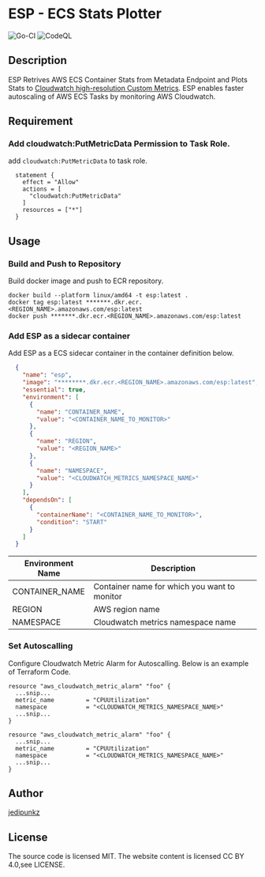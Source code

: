 # ESP - ECS Stats Plotter

![Go-CI](https://github.com/jedipunkz/esp/workflows/Go-CI/badge.svg)
![CodeQL](https://github.com/jedipunkz/esp/workflows/CodeQL/badge.svg)

## Description

ESP Retrives AWS ECS Container Stats from Metadata Endpoint and Plots Stats to [Cloudwatch high-resolution Custom Metrics](https://docs.aws.amazon.com/AmazonCloudWatch/latest/monitoring/publishingMetrics.html#high-resolution-metrics).
ESP enables faster autoscaling of AWS ECS Tasks by monitoring AWS Cloudwatch.

## Requirement

### Add cloudwatch:PutMetricData Permission to Task Role.

add `cloudwatch:PutMetricData` to task role.

```hcl
  statement {
    effect = "Allow"
    actions = [
      "cloudwatch:PutMetricData"
    ]
    resources = ["*"]
  }
```

## Usage

### Build and Push to Repository

Build docker image and push to ECR repository.

```shell
docker build --platform linux/amd64 -t esp:latest .
docker tag esp:latest *******.dkr.ecr.<REGION_NAME>.amazonaws.com/esp:latest
docker push *******.dkr.ecr.<REGION_NAME>.amazonaws.com/esp:latest
```

### Add ESP as a sidecar container

Add ESP as a ECS sidecar container in the container definition below.

```json
  {
    "name": "esp",
    "image": "********.dkr.ecr.<REGION_NAME>.amazonaws.com/esp:latest",
    "essential": true,
    "environment": [
      {
        "name": "CONTAINER_NAME",
        "value": "<CONTAINER_NAME_TO_MONITOR>"
      },
      {
        "name": "REGION",
        "value": "<REGION_NAME>"
      },
      {
        "name": "NAMESPACE",
        "value": "<CLOUDWATCH_METRICS_NAMESPACE_NAME>"
      }
    ], 
    "dependsOn": [
      {
        "containerName": "<CONTAINER_NAME_TO_MONITOR>",
        "condition": "START"
      }
    ]
  }
```

| Environment Name | Description |
|---|---|
| CONTAINER_NAME | Container name for which you want to monitor |
| REGION | AWS region name |
| NAMESPACE | Cloudwatch metrics namespace name |

### Set Autoscalling

Configure Cloudwatch Metric Alarm for Autoscalling. Below is an example of Terraform Code.

```hcl
resource "aws_cloudwatch_metric_alarm" "foo" {
  ...snip...
  metric_name         = "CPUUtilization"
  namespace           = "<CLOUDWATCH_METRICS_NAMESPACE_NAME>"
  ...snip...
}

resource "aws_cloudwatch_metric_alarm" "foo" {
  ...snip...
  metric_name         = "CPUUtilization"
  namespace           = "<CLOUDWATCH_METRICS_NAMESPACE_NAME>"
  ...snip...
}
```

## Author

[jedipunkz](https://twitter.com/jedipunkz)

## License
The source code is licensed MIT. The website content is licensed CC BY 4.0,see LICENSE.
